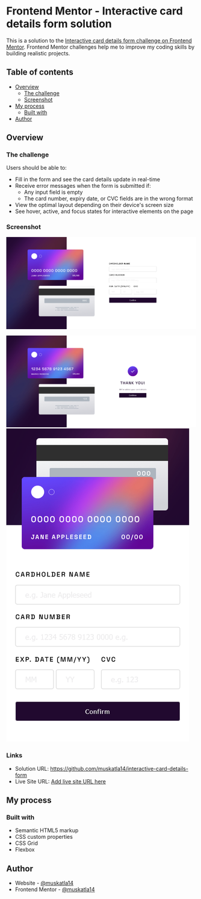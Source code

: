 # Frontend Mentor - Interactive card details form solution

This is a solution to the [Interactive card details form challenge on Frontend Mentor](https://www.frontendmentor.io/challenges/interactive-card-details-form-XpS8cKZDWw). Frontend Mentor challenges help me to improve my coding skills by building realistic projects.

## Table of contents

- [Overview](#overview)
  - [The challenge](#the-challenge)
  - [Screenshot](#screenshot)
- [My process](#my-process)
  - [Built with](#built-with)
- [Author](#author)

## Overview

### The challenge

Users should be able to:

- Fill in the form and see the card details update in real-time
- Receive error messages when the form is submitted if:
  - Any input field is empty
  - The card number, expiry date, or CVC fields are in the wrong format
- View the optimal layout depending on their device's screen size
- See hover, active, and focus states for interactive elements on the page

### Screenshot

![](./images/screenshot-desktop-interacive-card-details-form.png)

![](./images/screenshot-complete-state%20.png)
![](./images/screenshot-mobile.png)

### Links

- Solution URL: https://github.com/muskatla14/interactive-card-details-form
- Live Site URL: [Add live site URL here](https://your-live-site-url.com)

## My process

### Built with

- Semantic HTML5 markup
- CSS custom properties
- CSS Grid
- Flexbox

## Author

- Website - [@muskatla14](https://github.com/muskatla14)
- Frontend Mentor - [@muskatla14](https://www.frontendmentor.io/profile/muskatla14)
